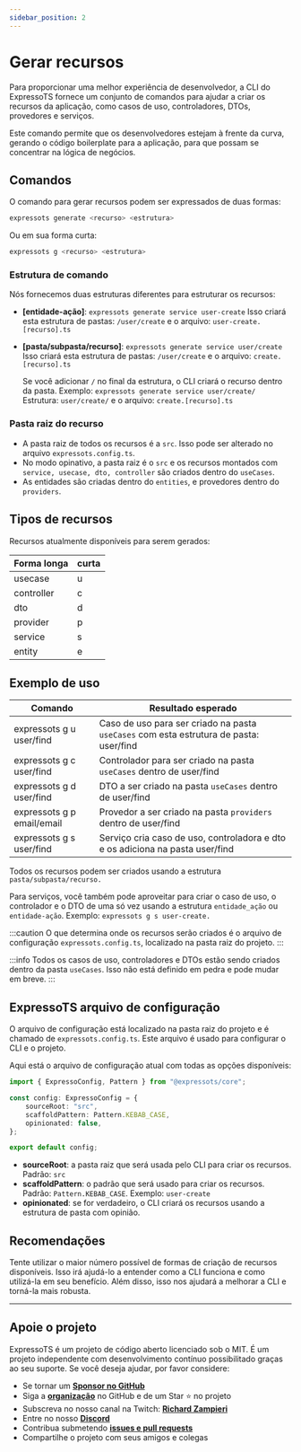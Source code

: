 ```yaml
---
sidebar_position: 2
---
```


# Gerar recursos

Para proporcionar uma melhor experiência de desenvolvedor, a CLI do ExpressoTS fornece um conjunto de comandos para ajudar a criar os recursos da aplicação, como casos de uso, controladores, DTOs, provedores e serviços.

Este comando permite que os desenvolvedores estejam à frente da curva, gerando o código boilerplate para a aplicação, para que possam se concentrar na lógica de negócios.

## Comandos

O comando para gerar recursos podem ser expressados de duas formas:

```bash
expressots generate <recurso> <estrutura>
```

Ou em sua forma curta:

```bash
expressots g <recurso> <estrutura>
```

### Estrutura de comando

Nós fornecemos duas estruturas diferentes para estruturar os recursos:

- **[entidade-ação]**: `expressots generate service user-create`
  Isso criará esta estrutura de pastas: `/user/create` e o arquivo: `user-create.[recurso].ts`

- **[pasta/subpasta/recurso]**: `expressots generate service user/create`
  Isso criará esta estrutura de pastas: `/user/create` e o arquivo: `create.[recurso].ts`

  Se você adicionar `/` no final da estrutura, o CLI criará o recurso dentro da pasta. Exemplo: `expressots generate service user/create/`
  Estrutura: `user/create/` e o arquivo: `create.[recurso].ts`

### Pasta raiz do recurso

- A pasta raiz de todos os recursos é a `src`. Isso pode ser alterado no arquivo `expressots.config.ts`.
- No modo opinativo, a pasta raiz é o `src` e os recursos montados com `service, usecase, dto, controller` são criados dentro do `useCases`.
- As entidades são criadas dentro do `entities`, e provedores dentro do `providers`.

## Tipos de recursos

Recursos atualmente disponíveis para serem gerados:

| Forma longa | curta  |
| ----------- | ------ |
| usecase     | u      |
| controller  | c      |
| dto         | d      |
| provider    | p      |
| service     | s      |
| entity      | e      |

## Exemplo de uso

| Comando                       | Resultado esperado  
| ----------------------------- | ----------------------------------------------------------------------------------------- |
| expressots g u user/find      | Caso de uso para ser criado na pasta `useCases` com esta estrutura de pasta: user/find      |
| expressots g c user/find      | Controlador para ser criado na pasta `useCases` dentro de user/find                         |
| expressots g d user/find      | DTO a ser criado na pasta `useCases` dentro de user/find                                  |
| expressots g p email/email    | Provedor a ser criado na pasta `providers` dentro de user/find                            |
| expressots g s user/find      | Serviço cria caso de uso, controladora e dto e os adiciona na pasta user/find             |

Todos os recursos podem ser criados usando a estrutura `pasta/subpasta/recurso.`

Para serviços, você também pode aproveitar para criar o caso de uso, o controlador e o DTO de uma só vez usando a estrutura `entidade_ação` ou `entidade-ação`. Exemplo: `expressots g s user-create.`

:::caution
O que determina onde os recursos serão criados é o arquivo de configuração `expressots.config.ts`, localizado na pasta raiz do projeto.
:::

:::info
Todos os casos de uso, controladores e DTOs estão sendo criados dentro da pasta `useCases`. Isso não está definido em pedra e pode mudar em breve.
:::

## ExpressoTS arquivo de configuração

O arquivo de configuração está localizado na pasta raiz do projeto e é chamado de `expressots.config.ts`. Este arquivo é usado para configurar o CLI e o projeto.

Aqui está o arquivo de configuração atual com todas as opções disponíveis:

```typescript
import { ExpressoConfig, Pattern } from "@expressots/core";

const config: ExpressoConfig = {
    sourceRoot: "src",
    scaffoldPattern: Pattern.KEBAB_CASE,
    opinionated: false,
};

export default config;
```

- **sourceRoot**: a pasta raiz que será usada pelo CLI para criar os recursos. Padrão: `src`
- **scaffoldPattern**: o padrão que será usado para criar os recursos. Padrão: `Pattern.KEBAB_CASE`. Exemplo: `user-create`
- **opinionated**: se for verdadeiro, o CLI criará os recursos usando a estrutura de pasta com opinião.

## Recomendações

Tente utilizar o maior número possível de formas de criação de recursos disponíveis. Isso irá ajudá-lo a entender como a CLI funciona e como utilizá-la em seu benefício. Além disso, isso nos ajudará a melhorar a CLI e torná-la mais robusta.

---

## Apoie o projeto

ExpressoTS é um projeto de código aberto licenciado sob o MIT. É um projeto independente com desenvolvimento contínuo possibilitado graças ao seu suporte. Se você deseja ajudar, por favor considere:

- Se tornar um **[Sponsor no GitHub](https://github.com/sponsors/expressots)**
- Siga a **[organização](https://github.com/expressots)** no GitHub e de um Star ⭐ no projeto
- Subscreva no nosso canal na Twitch: **[Richard Zampieri](https://www.twitch.tv/richardzampieri)**
- Entre no nosso **[Discord](https://discord.com/invite/PyPJfGK)**
- Contribua submetendo **[issues e pull requests](https://github.com/expressots/expressots/issues/new/choose)**
- Compartilhe o projeto com seus amigos e colegas